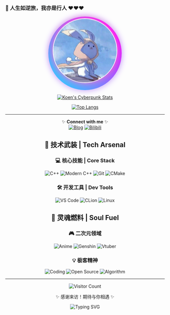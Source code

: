 ### 🌌 人生如逆旅，我亦是行人 ♥♥♥

<div align="center">
  <!-- 修复后的赛博朋克头像框 -->
  <div style="
    width: 220px;
    height: 220px;
    border-radius: 50%;
    padding: 6px;
    background: linear-gradient(45deg, #FF00FF, #00FFFF, #FF00FF, #00FFFF);
    background-size: 300% 300%;
    animation: gradientBG 3s ease infinite;
    box-shadow: 0 0 20px #BD93F9;
    display: flex;
    justify-content: center;
    align-items: center;
    margin: 0 auto;
  ">
    <img 
      src="image/head.jpg" 
      width="200" 
      style="
        border-radius: 50%;
        border: 2px solid #FFF;
        filter: drop-shadow(0 0 10px #FF79C6);
        animation: float 3s ease-in-out infinite;
      "
      onerror="this.onerror=null;this.src='https://via.placeholder.com/200/BD93F9/FFFFFF?text=KOEN'"
    />
  </div>

<!-- 赛博朋克风格统计卡片 -->
[![Koen's Cyberpunk Stats](https://github-readme-stats.vercel.app/api?username=koen666&show_icons=true&theme=radical&hide_title=true&include_all_commits=true&count_private=true&bg_color=30,0d1117,161b22&title_color=ff79c6&icon_color=bd93f9&text_color=f8f8f2&border_color=bd93f9&border_radius=10&custom_title=KOEN%27S%20CYBERPUNK%20STATS&ring_color=ff79c6)](https://github.com/anuraghazra/github-readme-stats)

<!-- 霓虹语言卡片 -->
[![Top Langs](https://github-readme-stats.vercel.app/api/top-langs/?username=koen666&layout=compact&theme=radical&bg_color=30,161b22,0d1117&title_color=00ffff&text_color=f8f8f2&border_color=00ffff&border_radius=10&card_width=400&hide_border=false&langs_count=6)](https://github.com/anuraghazra/github-readme-stats)

  <style>
    @keyframes gradientBG {
      0% { background-position: 0% 50%; }
      50% { background-position: 100% 50%; }
      100% { background-position: 0% 50%; }
    }
    @keyframes float {
      0% { transform: translateY(0px); }
      50% { transform: translateY(-10px); }
      100% { transform: translateY(0px); }
    }
  </style>
</div>

---

<div align="center">

✨ **Connect with me** ✨  
[![Blog](https://img.shields.io/badge/🌸-My%20Blog-FF79C6?style=for-the-badge&logo=github)](https://koen666.github.io/)
[![Bilibili](https://img.shields.io/badge/🎬-Bilibili-FB7299?style=for-the-badge&logo=bilibili)](https://space.bilibili.com/1472604326)
  
## 🚀 技术武装 | Tech Arsenal

<div align="center">

### 💻 核心技能 | Core Stack
![C++](https://img.shields.io/badge/C++-Expert-00599C?style=for-the-badge&logo=c%2B%2B&logoColor=white&labelColor=1e1e3f)
![Modern C++](https://img.shields.io/badge/Modern_C++-17/20/23-00599C?style=for-the-badge&logo=c%2B%2B&logoColor=white)
![Git](https://img.shields.io/badge/Git-代码掌控者-F05032?style=for-the-badge&logo=git&logoColor=white)
![CMake](https://img.shields.io/badge/CMake-构建大师-064F8C?style=for-the-badge&logo=cmake)

### 🛠️ 开发工具 | Dev Tools
![VS Code](https://img.shields.io/badge/VS_Code-最强编辑器-007ACC?style=for-the-badge&logo=visual-studio-code)
![CLion](https://img.shields.io/badge/CLion-智能IDE-000000?style=for-the-badge&logo=jetbrains)
![Linux](https://img.shields.io/badge/Linux-开发者乐园-FCC624?style=for-the-badge&logo=linux)

</div>

## 🌸 灵魂燃料 | Soul Fuel

<div align="center">

### 🎮 二次元领域
![Anime](https://img.shields.io/badge/动漫-生命之光-FF69B4?style=for-the-badge&logo=crunchyroll)
![Genshin](https://img.shields.io/badge/原神-每日任务-F8BD3F?style=for-the-badge&logo=genshin-impact)
![Vtuber](https://img.shields.io/badge/VTuber-单推人-FF66AA?style=for-the-badge)

### 💡 极客精神
![Coding](https://img.shields.io/badge/编程-永不熄灭的火焰-9CF?style=for-the-badge&logo=visual-studio)
![Open Source](https://img.shields.io/badge/开源-改变世界-3DA639?style=for-the-badge&logo=open-source-initiative)
![Algorithm](https://img.shields.io/badge/算法-艺术与逻辑-00D8FF?style=for-the-badge&logo=the-algorithms)

</div>



</div>

---

<div align="center">
  <!-- 使用更稳定的访客计数器 -->
  <img src="https://hits.sh/github.com/koen666.svg?style=for-the-badge&label=Visitors&color=ff69b4&labelColor=bd93f9" alt="Visitor Count"/>
  
  <p>✨ 感谢来访！期待与你相遇 ✨</p>
  
  <!-- 优化后的 Typing SVG（确保加载） -->
  <img src="https://readme-typing-svg.herokuapp.com?font=Fira+Code&size=18&duration=3000&pause=1000&color=BD93F9&center=true&vCenter=true&width=500&lines=Keep+Coding+Keep+Learning+❤️;Welcome+to+my+GitHub+profile!;代码如诗，写意人生~" alt="Typing SVG" />
</div>